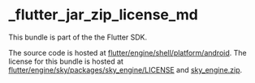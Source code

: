 # _flutter_jar_zip_license_md

This bundle is part of the the Flutter SDK.

The source code is hosted at [flutter/engine/shell/platform/android](https://github.com/flutter/engine/tree/cf56914b326edb0ccb123ffdc60f00060bd513fa/shell/platform/android).
The license for this bundle is hosted at [flutter/engine/sky/packages/sky_engine/LICENSE](https://github.com/flutter/engine/tree/cf56914b326edb0ccb123ffdc60f00060bd513fa/sky/packages/sky_engine/LICENSE) 
and [sky_engine.zip](https://storage.googleapis.com/flutter_infra_release/flutter/cf56914b326edb0ccb123ffdc60f00060bd513fa/sky_engine.zip).
